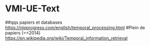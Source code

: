# VMI-UE-Text
##qqs papiers et databases
https://nlpprogress.com/english/temporal_processing.html
#Plein de papiers (=<2014)
https://en.wikipedia.org/wiki/Temporal_information_retrieval
